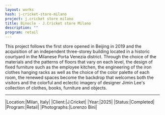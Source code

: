 ```yaml
---
layout: works
hash: j-cricket-store-milano
project: j.cricket store milano
title: Binocle - J.Cricket store Milano
description: ""
program: retail
---
```

This project follows the first store opened in Beijing in 2019 and the acquisition of an independent three-storey building located in a historic courtyard in the Milanese Porta Venezia district. Through the choice of the materials and the patterns of floors that vary on each level, the design of fixed furniture such as the employee kitchen, the engineering of the iron clothes hanging racks as well as the choice of the color palette of each room, the renewed spaces become the backdrop that welcomes both the visitors and the colorful and eclectic imagery of designer Jimin Lee's collection of clothes, books, furniture and objects.


--------

|Location:|Milan, Italy|
|Client:|J.Cricket|
|Year:|2025|
|Status:|Completed|
|Program:|Retail|
|Photographs:|Lorenzo Bini|
